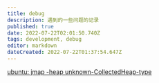 ```yaml
---
title: debug
description: 遇到的一些问题的记录
published: true
date: 2022-07-22T02:01:50.740Z
tags: development, debug
editor: markdown
dateCreated: 2022-07-22T01:37:54.647Z
---
```


[ubuntu: jmap -heap unknown-CollectedHeap-type](/development/debug/ubuntu-unknown-CollectedHeap-type)